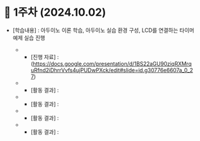 # 📑 1주차 (2024.10.02)

- [학습내용] : 아두이노 이론 학습, 아두이노 실습 환경 구성, LCD를 연결하는 타이머 예제 실습 진행
  
   - [진행자]: 서지완
      - [진행 자료] : (https://docs.google.com/presentation/d/1BS22aGU90ziqRXMrquRfnd2iDhrrVvfs4ujPUDwPXck/edit#slide=id.g30776e6607a_0_27)
   
   - [참가자 1]: 김수윤 
      - [활동 결과] : 
      
   - [참가자 2]: 박준현
      - [활동 결과] :
    
   - [참가자 3]: 이준영
      - [활동 결과] :
   
   - [참가자 4]: 천영기
      - [활동 결과] :
